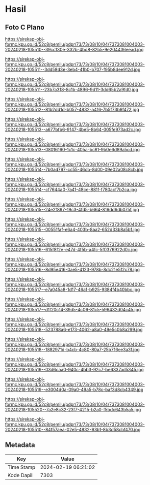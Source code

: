 # Hasil

## Foto C Plano

https://sirekap-obj-formc.kpu.go.id/52c8/pemilu/pdpr/73/73/08/10/04/7373081004003-20240218-105510--39cc130e-332b-4bd8-82b5-9e204436eead.jpg

https://sirekap-obj-formc.kpu.go.id/52c8/pemilu/pdpr/73/73/08/10/04/7373081004003-20240218-105511--3dd58d3e-3eb4-41b0-b707-f95b8dee912d.jpg

https://sirekap-obj-formc.kpu.go.id/52c8/pemilu/pdpr/73/73/08/10/04/7373081004003-20240218-105511--23b7a318-8c1b-4896-9d11-3dd65b2a9fd0.jpg

https://sirekap-obj-formc.kpu.go.id/52c8/pemilu/pdpr/73/73/08/10/04/7373081004003-20240218-105512--81b2dd1d-b057-4832-a416-7b5f73b9f472.jpg

https://sirekap-obj-formc.kpu.go.id/52c8/pemilu/pdpr/73/73/08/10/04/7373081004003-20240218-105513--a677bfb6-9147-4be5-8b64-005fe973ad2c.jpg

https://sirekap-obj-formc.kpu.go.id/52c8/pemilu/pdpr/73/73/08/10/04/7373081004003-20240218-105513--08016160-1c1c-405a-bc81-9b0e6d89a5cd.jpg

https://sirekap-obj-formc.kpu.go.id/52c8/pemilu/pdpr/73/73/08/10/04/7373081004003-20240218-105514--7b0ad797-cc55-46cb-8d00-09e02a08c8cb.jpg

https://sirekap-obj-formc.kpu.go.id/52c8/pemilu/pdpr/73/73/08/10/04/7373081004003-20240218-105514--cf7644a0-7a41-48ce-881f-f780acf7b2ca.jpg

https://sirekap-obj-formc.kpu.go.id/52c8/pemilu/pdpr/73/73/08/10/04/7373081004003-20240218-105515--24e2f897-19c3-4fd5-b664-816dd6db075f.jpg

https://sirekap-obj-formc.kpu.go.id/52c8/pemilu/pdpr/73/73/08/10/04/7373081004003-20240218-105515--00551faf-e6a4-403b-8aa2-652d33b8a5b1.jpg

https://sirekap-obj-formc.kpu.go.id/52c8/pemilu/pdpr/73/73/08/10/04/7373081004003-20240218-105516--615f8f2e-e47d-4f5b-a4fc-5f0376922d0c.jpg

https://sirekap-obj-formc.kpu.go.id/52c8/pemilu/pdpr/73/73/08/10/04/7373081004003-20240218-105516--8d95e416-0ae5-4123-978b-8dc21e5f2c78.jpg

https://sirekap-obj-formc.kpu.go.id/52c8/pemilu/pdpr/73/73/08/10/04/7373081004003-20240218-105517--e7a045a8-1d17-46a1-b925-9384f4b40bbc.jpg

https://sirekap-obj-formc.kpu.go.id/52c8/pemilu/pdpr/73/73/08/10/04/7373081004003-20240218-105517--d1f20c14-39d5-4c06-81c5-596432d04c45.jpg

https://sirekap-obj-formc.kpu.go.id/52c8/pemilu/pdpr/73/73/08/10/04/7373081004003-20240218-105518--523788a6-e173-4062-a8a0-49e5c0b8a299.jpg

https://sirekap-obj-formc.kpu.go.id/52c8/pemilu/pdpr/73/73/08/10/04/7373081004003-20240218-105518--1882971d-b4cb-4c80-80a7-25b716ee3a3f.jpg

https://sirekap-obj-formc.kpu.go.id/52c8/pemilu/pdpr/73/73/08/10/04/7373081004003-20240218-105519--03d6caa0-940c-4bb3-92c7-be6337ad5345.jpg

https://sirekap-obj-formc.kpu.go.id/52c8/pemilu/pdpr/73/73/08/10/04/7373081004003-20240218-105519--e3004d0a-09a0-49a5-b78c-baf3d8cb4349.jpg

https://sirekap-obj-formc.kpu.go.id/52c8/pemilu/pdpr/73/73/08/10/04/7373081004003-20240218-105520--7a2e8c32-23f7-4215-b2a0-f5bdc643b5a5.jpg

https://sirekap-obj-formc.kpu.go.id/52c8/pemilu/pdpr/73/73/08/10/04/7373081004003-20240218-105510--84f57aea-02e5-4832-93b1-8b3d58cbf470.jpg


## Metadata

| Key        | Value               |
| ---------- | ------------------- |
| Time Stamp | 2024-02-19 06:21:02 |
| Kode Dapil | 7303                |



